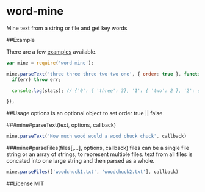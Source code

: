 word-mine
=========

Mine text from a string or file and get key words

##Example

There are a few [examples](example/) available.

```javascript
var mine = require('word-mine');

mine.parseText('three three three two two one', { order: true }, function(err, stats) {
  if(err) throw err;

  console.log(stats); // {'0': { 'three': 3}, '1': { 'two': 2 }, '2': { 'one' : 1 } }

});
```

##Usage
options is an optional object to set order true || false

###mine#parseText(text, options, callback)
```javascript
mine.parseText('How much wood would a wood chuck chuck', callback)
```
###mine#parseFiles(files[,...], options, callback)
files can be a single file string or an array of strings, to represent multiple files.
text from all files is concated into one large string and then parsed as a whole.
```javascript
mine.parseFiles(['woodchuck1.txt', 'woodchuck2.txt'], callback)
```
##License
MIT